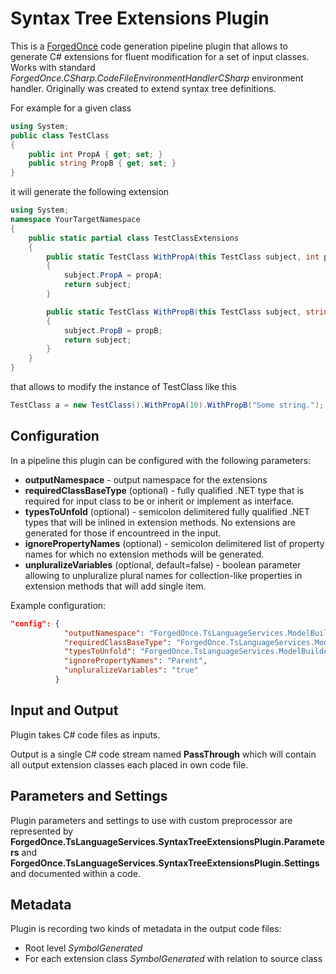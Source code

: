﻿# Syntax Tree Extensions Plugin
This is a [ForgedOnce](https://github.com/YevgenNabokov/ForgedOnce) code generation pipeline plugin that allows to
generate C# extensions for fluent modification for a set of input classes.
Works with standard *ForgedOnce.CSharp.CodeFileEnvironmentHandlerCSharp* environment handler.
Originally was created to extend syntax tree definitions.

For example for a given class
```csharp
using System;
public class TestClass
{
    public int PropA { get; set; }
    public string PropB { get; set; }
}
```
it will generate the following extension
```csharp
using System;
namespace YourTargetNamespace
{
    public static partial class TestClassExtensions
    {
        public static TestClass WithPropA(this TestClass subject, int propA)
        {
            subject.PropA = propA;
            return subject;
        }

        public static TestClass WithPropB(this TestClass subject, string propB)
        {
            subject.PropB = propB;
            return subject;
        }
    }
}
```
that allows to modify the instance of TestClass like this
```csharp
TestClass a = new TestClass().WithPropA(10).WithPropB("Some string.");
```

## Configuration
In a pipeline this plugin can be configured with the following parameters:
* **outputNamespace** - output namespace for the extensions
* **requiredClassBaseType** (optional) - fully qualified .NET type that is required for input class to be or inherit or implement as interface.
* **typesToUnfold** (optional) - semicolon delimitered fully qualified .NET types that will be inlined in extension methods. No extensions are generated for those if encountreed in the input.
* **ignorePropertyNames** (optional) - semicolon delimitered list of property names for which no extension methods will be generated.
* **unpluralizeVariables** (optional, default=false) - boolean parameter allowing to unpluralize plural names for collection-like properties in extension methods that will add single item.

Example configuration:
```json
"config": {
            "outputNamespace": "ForgedOnce.TsLanguageServices.ModelBuilder.ExtensionMethods",
            "requiredClassBaseType": "ForgedOnce.TsLanguageServices.ModelBuilder.DefinitionTree.Node",
            "typesToUnfold": "ForgedOnce.TsLanguageServices.ModelBuilder.DefinitionTree.Identifier;ForgedOnce.TsLanguageServices.ModelBuilder.DefinitionTree.TypeReferenceId",
            "ignorePropertyNames": "Parent",
            "unpluralizeVariables": "true"
          }
```

## Input and Output
Plugin takes C# code files as inputs.

Output is a single C# code stream named **PassThrough** which will contain all output extension classes each placed in own code file.

## Parameters and Settings
Plugin parameters and settings to use with custom preprocessor are represented by **ForgedOnce.TsLanguageServices.SyntaxTreeExtensionsPlugin.Parameters** and
**ForgedOnce.TsLanguageServices.SyntaxTreeExtensionsPlugin.Settings** and documented within a code.

## Metadata
Plugin is recording two kinds of metadata in the output code files:
* Root level *SymbolGenerated*
* For each extension class *SymbolGenerated* with relation to source class
